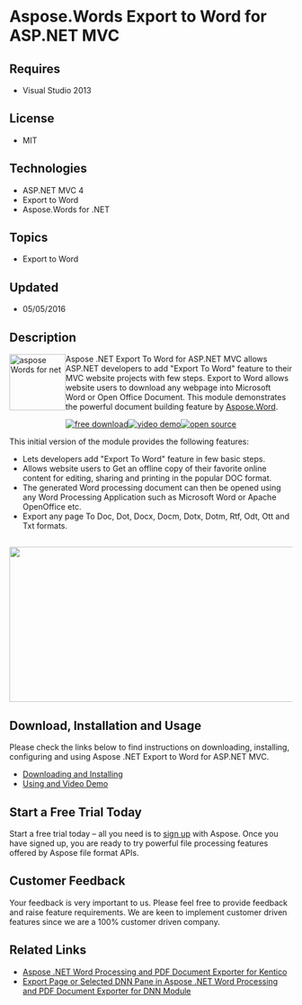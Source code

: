 # Aspose.Words Export to Word for ASP.NET MVC
## Requires
- Visual Studio 2013
## License
- MIT
## Technologies
- ASP.NET MVC 4
- Export to Word
- Aspose.Words for .NET
## Topics
- Export to Word
## Updated
- 05/05/2016
## Description

<p><a href="http://www.aspose.com/.net/word-component.aspx"><img class="alignleft size-full x_x_wp-image-11045" title="Aspose.Words for .NET logo" src="http://www.aspose.com/blogs/wp-content/uploads/2013/09/aspose-Words-for-net-e1378287014402.png" alt="aspose Words for net" width="100" height="100" style="float:left"></a>Aspose
 .NET Export To Word for ASP.NET MVC allows ASP.NET developers to add &quot;Export To Word&quot; feature to their MVC website projects with few steps. Export to Word allows website users to download any webpage into Microsoft Word or Open Office Document. This module
 demonstrates the powerful document building feature by <a href="http://www.aspose.com/word-component-suite.aspx">
Aspose.Word</a>.</p>
<div>
<p style="text-align:center"><a title="Free Download - Aspose.Words Export to Word for ASP.NET MVC" href="https://asposewordsnetmvc.codeplex.com/releases"><img title="Free Download - Aspose .NET Export GridView To Word Control" src="http://cdn.aspose.com/Images/marketplace/free-download-icon-aspose-mp.png" alt="free download"></a><a title="Video Demo - Aspose.Words Export to Word for ASP.NET MVC" href="https://youtu.be/vteWnbIy8Ag"><img title="Video Demo - Aspose .NET Export Users and Roles to Excel" src="http://cdn.aspose.com/Images/marketplace/video-demo-icon-aspose-mp.png" alt="video demo"></a><a title="Source Code - Aspose.Words Export to Word for ASP.NET MVC" href="https://asposewordsnetmvc.codeplex.com/SourceControl/latest"><img title="Source Code - Aspose .NET Export GridView To Word Control" src="http://cdn.aspose.com/Images/marketplace/open-source-icon-aspose-mp.png" alt="open source"></a></p>
<p>This initial version of the module provides the following features:</p>
<ul>
<li>Lets developers add &quot;Export To Word&quot; feature in few basic steps. </li><li>Allows website users to Get an offline copy of their favorite online content for editing, sharing and printing in the popular DOC format.
</li><li>The generated Word processing document can then be opened using any Word Processing Application such as Microsoft Word or Apache OpenOffice etc.
</li><li>Export any page To Doc, Dot, Docx, Docm, Dotx, Dotm, Rtf, Odt, Ott and Txt formats.
</li></ul>
<h2><a href="http://www.aspose.com/blogs/wp-content/uploads/2015/12/Screenshot-2015-12-31-17.05.59.png"><img class="aligncenter size-large x_x_wp-image-26894" title="Aspose .NET Export to Word" src="http://www.aspose.com/blogs/wp-content/uploads/2015/12/Screenshot-2015-12-31-17.05.59-1024x443.png" alt="" width="640" height="276"></a></h2>
<h2>Download, Installation and Usage</h2>
<p>Please check the links below to find instructions on downloading, installing, configuring and using Aspose .NET Export to Word for ASP.NET MVC.</p>
<ul>
<li><a href="http://www.aspose.com/docs/display/wordsnet/Aspose&#43;Export&#43;to&#43;Word&#43;for&#43;ASP.NET&#43;MVC#AsposeExporttoWordforASP.NETMVC-Downloading">Downloading and Installing
</a></li><li><a href="http://www.aspose.com/docs/display/wordsnet/Aspose&#43;Export&#43;to&#43;Word&#43;for&#43;ASP.NET&#43;MVC#AsposeExporttoWordforASP.NETMVC-InstallationandUsage">Using and Video Demo</a>
</li></ul>
</div>
<h2>Start a Free Trial Today</h2>
<p>Start a free trial today &ndash; all you need is to&nbsp;<a href="http://www.aspose.com/community/user/createuser.aspx">sign up</a> with Aspose. Once you have signed up, you are ready to try powerful file processing features offered by Aspose file format
 APIs.</p>
<h2>Customer Feedback</h2>
<p>Your feedback is very important to us. Please feel free to provide feedback and raise feature requirements. We are keen to implement customer driven features since we are a 100% customer driven company.</p>
<h2>Related Links</h2>
<ul>
<li><a href="http://www.aspose.com/blogs/aspose-products/aspose-words-product-family/archive/2015/02/23/aspose-.net-word-processing-and-pdf-document-exporter-for-kentico.html" target="_blank">Aspose .NET Word Processing and PDF Document Exporter for Kentico</a>
</li><li><a href="http://www.aspose.com/blogs/aspose-products/aspose-words-product-family/archive/2015/05/19/export-page-or-selected-dnn-pane-in-aspose-.net-word-processing-and-pdf-document-exporter-for-dnn-module.html" target="_blank">Export Page or Selected DNN
 Pane in Aspose .NET Word Processing and PDF Document Exporter for DNN Module</a>
</li></ul>
